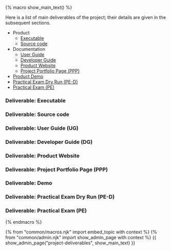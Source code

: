 {% macro show_main_text() %}
<div id="main">

Here is a list of main deliverables of the project; their details are given in the subsequent sections.
* Product
  * [Executable](#deliverable-executable)
  * [Source code](#deliverable-source-code)
* Documentation
  * [User Guide](#deliverable-user-guide-ug)
  * [Developer Guide](#deliverable-developer-guide-dg)
  * [Product Website](#deliverable-product-website)
  * [Project Portfolio Page (PPP)](#deliverable-project-portfolio-page-ppp)
* [Product Demo](#deliverable-demo)
* [Practical Exam Dry Run (PE-D)](#deliverable-practical-exam-dry-run-pe-d)
* [Practical Exam (PE)](#deliverable-practical-exam-pe)


### <div class="text-white bg-info p-1">Deliverable: Executable</div>
<span id="project-deliverables-executable">
<include src="project-deliverables-executable.md" />
</span>

### <div class="text-white bg-info p-1">Deliverable: Source code</div>
<span id="project-deliverables-sourcecode">
<include src="project-deliverables-sourcecode.md" />
</span>

### <div class="text-white bg-info p-1">Deliverable: User Guide (UG)</div>
<span id="project-deliverables-ug">
<include src="project-deliverables-ug.md" />
</span>

### <div class="text-white bg-info p-1">Deliverable: Developer Guide (DG)</div>
<span id="project-deliverables-dg">
<include src="project-deliverables-dg.md" />
</span>

### <div class="text-white bg-info p-1">Deliverable: Product Website</div>
<span id="project-deliverables-website">
<include src="project-deliverables-website.md" />
</span>

### <div class="text-white bg-info p-1">Deliverable: Project Portfolio Page (PPP)</div>
<span id="project-deliverables-ppp">
<include src="project-deliverables-ppp.md" />
</span>

### <div class="text-white bg-info p-1">Deliverable: Demo</div>
<span id="project-deliverables-demo">
<include src="project-deliverables-demo.md" />
</span>

### <div class="text-white bg-primary p-1">Deliverable: Practical Exam Dry Run (PE-D)</div>
<span id="project-deliverables-practicalexam-dry-run">
<include src="project-deliverables-ped.md" />
</span>

### <div class="text-white bg-success p-1">Deliverable: Practical Exam (PE)</div>
<span id="project-deliverables-practicalexam">
<include src="project-deliverables-pe.md" />
</span>

</div>
{% endmacro %}

{% from "common/macros.njk" import embed_topic with context %}
{% from "common/admin.njk" import show_admin_page with context %}
{{ show_admin_page("project-deliverables", show_main_text) }}
